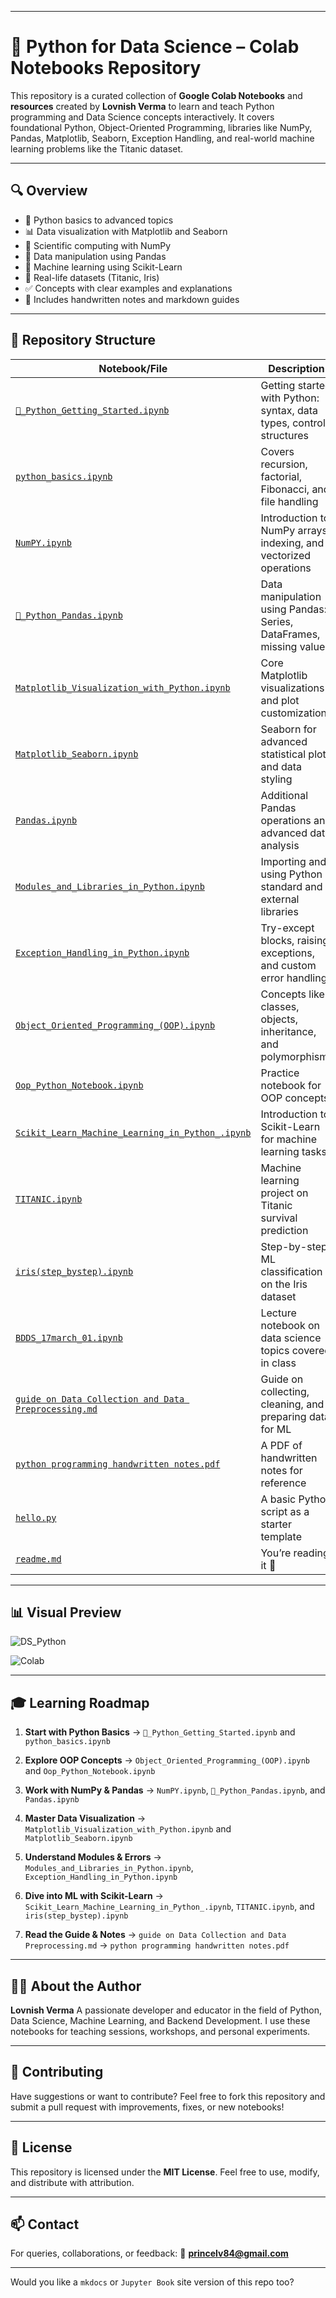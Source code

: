 
---

# 🧠 Python for Data Science – Colab Notebooks Repository

This repository is a curated collection of **Google Colab Notebooks** and **resources** created by **Lovnish Verma** to learn and teach Python programming and Data Science concepts interactively. It covers foundational Python, Object-Oriented Programming, libraries like NumPy, Pandas, Matplotlib, Seaborn, Exception Handling, and real-world machine learning problems like the Titanic dataset.

---

## 🔍 Overview

* 🔰 Python basics to advanced topics
* 📊 Data visualization with Matplotlib and Seaborn
* 🧮 Scientific computing with NumPy
* 🐼 Data manipulation using Pandas
* 🧠 Machine learning using Scikit-Learn
* 🚢 Real-life datasets (Titanic, Iris)
* ✅ Concepts with clear examples and explanations
* 📘 Includes handwritten notes and markdown guides

---

## 📂 Repository Structure

| Notebook/File                                                                                                          | Description                                                         |
| ---------------------------------------------------------------------------------------------------------------------- | ------------------------------------------------------------------- |
| [`🐍_Python_Getting_Started.ipynb`](🐍_Python_Getting_Started.ipynb)                                                   | Getting started with Python: syntax, data types, control structures |
| [`python_basics.ipynb`](python_basics.ipynb)                                                                           | Covers recursion, factorial, Fibonacci, and file handling           |
| [`NumPY.ipynb`](NumPY.ipynb)                                                                                           | Introduction to NumPy arrays, indexing, and vectorized operations   |
| [`🐼_Python_Pandas.ipynb`](🐼_Python_Pandas.ipynb)                                                                     | Data manipulation using Pandas: Series, DataFrames, missing values  |
| [`Matplotlib_Visualization_with_Python.ipynb`](Matplotlib_Visualization_with_Python.ipynb)                             | Core Matplotlib visualizations and plot customizations              |
| [`Matplotlib_Seaborn.ipynb`](Matplotlib_Seaborn.ipynb)                                                                 | Seaborn for advanced statistical plots and data styling             |
| [`Pandas.ipynb`](Pandas.ipynb)                                                                                         | Additional Pandas operations and advanced data analysis             |
| [`Modules_and_Libraries_in_Python.ipynb`](Modules_and_Libraries_in_Python.ipynb)                                       | Importing and using Python standard and external libraries          |
| [`Exception_Handling_in_Python.ipynb`](Exception_Handling_in_Python.ipynb)                                             | Try-except blocks, raising exceptions, and custom error handling    |
| [`Object_Oriented_Programming_(OOP).ipynb`](Object_Oriented_Programming_%28OOP%29.ipynb)                               | Concepts like classes, objects, inheritance, and polymorphism       |
| [`Oop_Python_Notebook.ipynb`](Oop_Python_Notebook.ipynb)                                                               | Practice notebook for OOP concepts                                  |
| [`Scikit_Learn_Machine_Learning_in_Python_.ipynb`](Scikit_Learn_Machine_Learning_in_Python_.ipynb)                     | Introduction to Scikit-Learn for machine learning tasks             |
| [`TITANIC.ipynb`](TITANIC.ipynb)                                                                                       | Machine learning project on Titanic survival prediction             |
| [`iris(step_bystep).ipynb`](iris%28step_bystep%29.ipynb)                                                               | Step-by-step ML classification on the Iris dataset                  |
| [`BDDS_17march_01.ipynb`](BDDS_17march_01.ipynb)                                                                       | Lecture notebook on data science topics covered in class            |
| [`guide on Data Collection and Data Preprocessing.md`](guide%20on%20Data%20Collection%20and%20Data%20Preprocessing.md) | Guide on collecting, cleaning, and preparing data for ML            |
| [`python programming handwritten notes.pdf`](python%20programming%20handwritten%20notes.pdf)                           | A PDF of handwritten notes for reference                            |
| [`hello.py`](hello.py)                                                                                                 | A basic Python script as a starter template                         |
| [`readme.md`](readme.md)                                                                                               | You’re reading it 📘                                                |

---

## 📊 Visual Preview

![DS\_Python](https://github.com/user-attachments/assets/9c4f6d08-891b-484a-860d-81fefaca5e61)

![Colab](https://github.com/user-attachments/assets/61ae0883-9bbb-442d-b59c-a15e6dacc38d)

---

## 🎓 Learning Roadmap

1. **Start with Python Basics**
   → `🐍_Python_Getting_Started.ipynb` and `python_basics.ipynb`

2. **Explore OOP Concepts**
   → `Object_Oriented_Programming_(OOP).ipynb` and `Oop_Python_Notebook.ipynb`

3. **Work with NumPy & Pandas**
   → `NumPY.ipynb`, `🐼_Python_Pandas.ipynb`, and `Pandas.ipynb`

4. **Master Data Visualization**
   → `Matplotlib_Visualization_with_Python.ipynb` and `Matplotlib_Seaborn.ipynb`

5. **Understand Modules & Errors**
   → `Modules_and_Libraries_in_Python.ipynb`, `Exception_Handling_in_Python.ipynb`

6. **Dive into ML with Scikit-Learn**
   → `Scikit_Learn_Machine_Learning_in_Python_.ipynb`, `TITANIC.ipynb`, and `iris(step_bystep).ipynb`

7. **Read the Guide & Notes**
   → `guide on Data Collection and Data Preprocessing.md`
   → `python programming handwritten notes.pdf`

---

## 👨‍🏫 About the Author

**Lovnish Verma**
A passionate developer and educator in the field of Python, Data Science, Machine Learning, and Backend Development. I use these notebooks for teaching sessions, workshops, and personal experiments.

---

## 🤝 Contributing

Have suggestions or want to contribute? Feel free to fork this repository and submit a pull request with improvements, fixes, or new notebooks!

---

## 📜 License

This repository is licensed under the **MIT License**.
Feel free to use, modify, and distribute with attribution.

---

## 📫 Contact

For queries, collaborations, or feedback:
📧 **[princelv84@gmail.com](mailto:princelv84@gmail.com)**

---

Would you like a `mkdocs` or `Jupyter Book` site version of this repo too?
